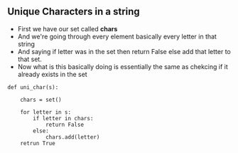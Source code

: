## Unique Characters in a string

* First we have our set called **chars**
* And we're going through every element basically every letter in that string
* And saying if letter was in the set then return False else add that letter to that set.
* Now what is this basically doing is essentially the same as chekcing if it already exists in the set

```
def uni_char(s):

    chars = set()

    for letter in s:
        if letter in chars:
            return False
        else:
            chars.add(letter)
    retrun True
```
